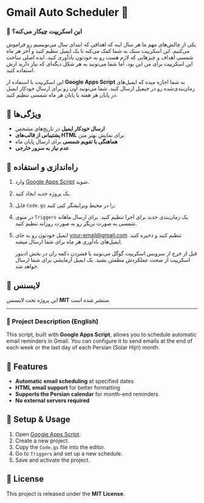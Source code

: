 # Gmail Auto Scheduler 📩

### 📌 این اسکریپت چیکار می‌کنه؟
یکی از چالش‌های مهم ما هر سال اینه که اهدافی که ابتدای سال می‌نویسیم رو فراموش می‌کنیم. این اسکریپت سبک به شما کمک می‌کنه تا یک ایمیل تنظیم کنید و آخر هر ماه شمسی اهداف و چیزهایی که لازم هست رو به خودتون یادآوری کنید. ایده اصلی ساخت این اسکریپت برای من این بود، اما شما می‌تونید به هر شکل دیگه‌ای که نیاز دارید ازش استفاده کنید.

این اسکریپت با استفاده از **Google Apps Script** به شما اجازه میده که ایمیل‌های زمان‌بندی‌شده رو در جیمیل ارسال کنید. شما می‌تونید اون رو برای ارسال خودکار ایمیل در پایان هر هفته یا پایان هر ماه شمسی تنظیم کنید.

## 🚀 ویژگی‌ها
- **ارسال خودکار ایمیل** در تاریخ‌های مشخص
- **پشتیبانی از قالب‌های HTML** برای نمایش بهتر متن
- **هماهنگی با تقویم شمسی** برای ارسال پایان ماه
- **عدم نیاز به سرور خارجی**

## 🔧 راه‌اندازی و استفاده
1. وارد [Google Apps Script](https://script.google.com/) شوید.
2. یک پروژه جدید ایجاد کنید.
3. فایل `Code.gs` را در محیط ویرایشگر کپی کنید.
4. در منوی `Triggers` یک زمان‌بندی جدید برای اجرا تنظیم کنید. برای ارسال ماهانه شمسی به صورت تریگر رو به صورت روزانه تنظیم کنید.
5. ایمیل خودتون رو به جای your-email@gmail.com تنظیم کنید و ذخیره کنید. ایمیل‌های یادآوری هر ماه برای شما ارسال میشه.

   قبل از خرج از سرویس اسکریپت گوگل می‌تونید با فشردن دکمه ران در بخش ادیتور اسکریپت از صحت عملکردش مطمئن بشید. یک ایمیل آزمایشی برای شما ارسال خواهد شد.

## 📜 لایسنس
این پروژه تحت لایسنس **MIT** منتشر شده است.

---

### 📌 Project Description (English)
This script, built with **Google Apps Script**, allows you to schedule automatic email reminders in Gmail. You can configure it to send emails at the end of each week or the last day of each Persian (Solar Hijri) month.

## 🚀 Features
- **Automatic email scheduling** at specified dates
- **HTML email support** for better formatting
- **Supports the Persian calendar** for month-end reminders
- **No external servers required**

## 🔧 Setup & Usage
1. Open [Google Apps Script](https://script.google.com/).
2. Create a new project.
3. Copy the `Code.gs` file into the editor.
4. Go to `Triggers` and set up a new schedule.
5. Save and activate the project.

## 📜 License
This project is released under the **MIT License**.
